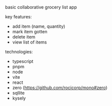 basic collaborative grocery list app

key features:
- add item (name, quantity)
- mark item gotten
- delete item
- view list of items

technologies:
- typescript
- pnpm
- node
- vite
- react
- zero (https://github.com/rocicorp/mono#zero)
- sqllite
- kysely
